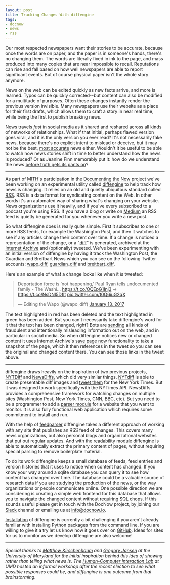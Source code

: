 ```yaml
---
layout: post
title: Tracking Changes With diffengine
tags:
- docnow
- news
- rss
---
```



Our most respected newspapers want their stories to be accurate, because once
the words are on paper, and the paper is in someone's hands, there's no changing
them. The words are literally fixed in ink to the page, and mass produced into
many copies that are near impossible to recall. Reputations can rise and fall
based on how well newspapers are able to report significant events. But of
course physical paper isn't the whole story anymore.

News on the web can be edited quickly as new facts arrive, and more is learned.
Typos can be quickly corrected--but content can also be modified for a multitude
of purposes. Often these changes instantly render the previous version
invisible. Many newspapers use their website as a place for their first drafts,
which allows them to craft a story in near real time, while being the first to
publish breaking news.

News travels *fast* in social media as it shared and reshared across all kinds
of networks of relationships. What if that initial, perhaps flawed version goes
viral, and it is the only version you ever read?  It's not necessarily fake
news, because there's no explicit intent to mislead or deceive, but it may not
be the best, [most accurate] news either.  Wouldn't it be useful to be able to
watch how news stories shift in time to better understand how the news is
produced? Or as Jeanine Finn memorably put it: how do we understand the 
news [before truth gets its pants on]?

---

As part of [MITH]'s participation in the [Documenting the Now] project we've
been working on an experimental utility called [diffengine] to help track how
news is changing. It relies on an old and quietly ubiquitous standard called
[RSS]. RSS is a data format for syndicating content on the Web. In other words
it's an automated way of sharing what's changing on your website. News
organizations use it heavily, and if you've every subscribed to a podcast you're
using RSS. If you have a blog or write on [Medium] an RSS feed is quietly be
generated for you whenever you write a new post.

So what diffengine does is really quite simple. First it subscribes to one or
more RSS feeds, for example the Washington Post, and then it watches to see if
any articles change their content over time. If a change is noticed a
representation of the change, or a "[diff]" is generated, archived at the
[Internet Archive] and (optionally) tweeted. We've been experimenting with an
initial version of diffengine by having it track the Washington Post, the
Guardian and Breitbart News which you can see on the following Twitter accounts:
[wapo_diff], [guardian_diff] and [breitbart_diff]. 

Here's an example of what a change looks like when it is tweeted:

<blockquote class="twitter-tweet" data-lang="en"><p lang="en" dir="ltr">Deportation force is ‘not happening,’ Paul Ryan tells undocumented family - The Washi… <a href="https://t.co/OQEpG1Inj3">https://t.co/OQEpG1Inj3</a> -&gt; <a href="https://t.co/NsDNI5Dflt">https://t.co/NsDNI5Dflt</a> <a href="https://t.co/t0Q6iuG2qX">pic.twitter.com/t0Q6iuG2qX</a></p>&mdash; Editing the Wapo (@wapo_diff) <a href="https://twitter.com/wapo_diff/status/819885771469553664">January 13, 2017</a></blockquote>
<script async src="//platform.twitter.com/widgets.js" charset="utf-8"></script>

The text highlighted in red has been deleted and the text highlighted in green
has been added. But you can't necessarily take diffengine's word for it that the
text has been changed, right? Bots are [sending] all kinds of fraudulent and
intentionally misleading information out on the web, and in particular in social
media. So when diffengine notices new or changed content it uses Internet
Archive's [save page now] functionality to take a snapshot of the page, which it
then references in the tweet so you can see the original and changed content
there. You can see those links in the tweet above.

---

diffengine draws heavily on the inspiration of two previous projects, [NYTDiff]
and [NewsDiffs], which did very similar things. [NYTdiff] is able to create
presentable diff images and [tweet them] for the New York Times. But it was
designed to work specifically with the NYTimes API.  NewsDiffs provides a
comprehensive framework for watching changes on multiple sites (Washington Post,
New York Times, CNN, BBC, etc). But you need to be a programmer to add a [parser
module](https://github.com/ecprice/newsdiffs/tree/master/parsers) for a website
that you want to monitor. It is also fully functional web application which
requires some commitment to install and run.

With the help of [feedparser] diffengine takes a different approach of working
with any site that publishes an RSS feed of changes. This covers many news
organizations, but also personal blogs and organizational websites that put out
regular updates. And with the [readability] module diffengine is able to
automatically extract the primary content of pages, without requiring special
parsing to remove boilerplate material.

To do its work diffengine keeps a small database of feeds, feed entries and
version histories that it uses to notice when content has changed. If you know
your way around a sqlite database you can query it to see how content has
changed over time. The database could be a valuable source of research data if
you are studying the production of the news, or the way organizations or people
communicate online. One possible direction we are considering is creating a
simple web frontend for this database that allows you to navigate the changed
content without requiring SQL chops. If this sounds useful please get in touch
with the DocNow project, by joining our [Slack] channel or emailing us at 
<a href="mailto:info@docnow.io">info@docnow.io</a>.

[Installation] of diffengine is currently a bit challenging if you aren't
already familiar with installing Python packages from the command line. If you
are willing to give it a try let us know how it goes over on [GitHub]. Ideas for
sites for us to monitor as we develop diffengine are also welcome!

---

*Special thanks to [Matthew Kirschenbaum] and [Gregory Jansen] at the University
of Maryland for the initial inspiration behind this idea of showing rather than
telling what news is. The [Human-Computer Interaction Lab] at UMD hosted an
informal workshop after the recent election to see what possible responses could
be, and diffengine is one outcome from that brainstorming.*

[tweet them]: https://twitter.com/nyt_diff
[NYTDiff]: https://github.com/j-e-d/NYTdiff
[NewsDiffs]: http://newsdiffs.org/
[feedparser]: https://pythonhosted.org/feedparser/
[readability]: https://github.com/buriy/python-readability
[Medium]: https://help.medium.com/hc/en-us/articles/214874118-RSS-Feeds-of-publications-and-profiles
[wapo_diff]: https://twitter.com/wapo_diff
[guardian_diff]: https://twitter.com/guardian_diff
[breitbart_diff]: https://twitter.com/breitbart_diff
[diff]: http://catb.org/jargon/html/D/diff.html
[Internet Archive]: https://archive.org
[Documenting the Now]: https://www.docnow.io
[save page now]: https://archive.org/about/faqs.php#1050
[most accurate]: http://www.forbes.com/sites/kalevleetaru/2017/01/01/fake-news-and-how-the-washington-post-rewrote-its-story-on-russian-hacking-of-the-power-grid/#780dc24e291e
[before truth gets its pants on]: https://jeaninefinn.me/2016/11/15/understanding-fake-news-in-2016-before-the-truth-gets-its-pants-on/
[MITH]: http://mith.umd.edu
[diffengine]: https://github.com/docnow/diffengine
[RSS]: https://en.wikipedia.org/wiki/RSS
[sending]: http://firstmonday.org/ojs/index.php/fm/article/view/7090/5653
[Installation]: https://github.com/docnow/diffengine/#Install
[Slack]: https://docs.google.com/forms/d/e/1FAIpQLSf3E7PAXPoT-XoedpEy9UCTpDPS8kPj5JkMwpaWbuqVP0bTrQ/viewform
[GitHub]: https://github.com/docnow/diffengine
[Matthew Kirschenbaum]: https://twitter.com/mkirschenbaum
[Gregory Jansen]: https://twitter.com/gregj
[Human-Computer Interaction Lab]: http://www.cs.umd.edu/hcil/
